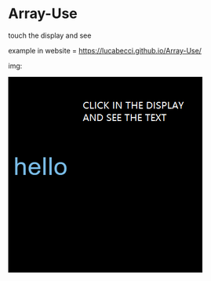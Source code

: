 # Array-Use
touch the display and see

example in website = https://lucabecci.github.io/Array-Use/

img:

![img](https://github.com/lucabecci/Array-Use/blob/master/git.png)
